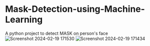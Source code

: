 # Mask-Detection-using-Machine-Learning
A python project to detect MASK on person's face
![Screenshot 2024-02-19 171530](https://github.com/Shehab-Hegab/mask-detection/assets/137138481/0b6c7455-8d37-4d7b-9023-0191f255799c)
![Screenshot 2024-02-19 171434](https://github.com/Shehab-Hegab/mask-detection/assets/137138481/149de22b-f529-4896-a4a9-5ab0dd0446be)
